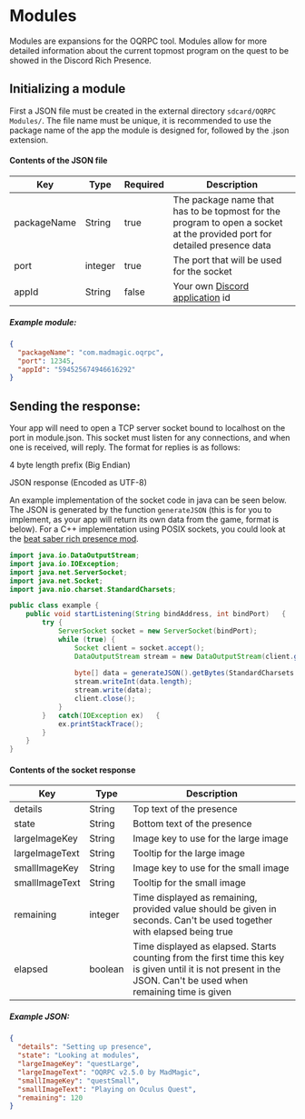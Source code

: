 # Modules
Modules are expansions for the OQRPC tool. Modules allow for more detailed information about the current topmost program on the quest to be showed in the Discord Rich Presence. 

## Initializing a module
First a JSON file must be created in the external directory `sdcard/OQRPC Modules/`. The file name must be unique, it is recommended to use the package name of the app the module is designed for, followed by the .json extension. 

#### Contents of the JSON file
|Key        |Type   |Required|Description
|---        |---    |---     |---
|packageName|String |true    |The package name that has to be topmost for the program to open a socket at the provided port for detailed presence data
|port       |integer|true    |The port that will be used for the socket
|appId      |String |false   |Your own <a href="https://discord.com/developers/applications" target="_blank">Discord application</a> id 

##### Example module:
```JSON
{
  "packageName": "com.madmagic.oqrpc",
  "port": 12345,
  "appId": "594525674946616292"
}
```

## Sending the response:
Your app will need to open a TCP server socket bound to localhost on the port in module.json. 
This socket must listen for any connections, and when one is received, will reply. The format for replies is as follows:

4 byte length prefix (Big Endian)

JSON response (Encoded as UTF-8)

An example implementation of the socket code in java can be seen below. The JSON is generated by the function ``generateJSON`` (this is for you to implement, as your app will return its own data from the game, format is below). For a C++ implementation using POSIX sockets, you could look at the [beat saber rich presence mod](https://github.com/Lauriethefish/Quest-Discord-Presence/blob/master/src/presencemanager.cpp).
```Java
import java.io.DataOutputStream;
import java.io.IOException;
import java.net.ServerSocket;
import java.net.Socket;
import java.nio.charset.StandardCharsets;

public class example {
    public void startListening(String bindAddress, int bindPort)   {
        try {
            ServerSocket socket = new ServerSocket(bindPort);
            while (true) {
                Socket client = socket.accept();
                DataOutputStream stream = new DataOutputStream(client.getOutputStream());
    
                byte[] data = generateJSON().getBytes(StandardCharsets.UTF_8);
                stream.writeInt(data.length);
                stream.write(data);
                client.close();
            }
        }   catch(IOException ex)   {
            ex.printStackTrace();
        }
    }
}
```

#### Contents of the socket response

| Key            | Type    | Description                                                                                                           
|----------------|---------|---
| details        | String  | Top text of the presence                                                                                              
| state          | String  | Bottom text of the presence                                                                                           
| largeImageKey  | String  | Image key to use for the large image                                                                                  
| largeImageText | String  | Tooltip for the large image                                                                                           
| smallImageKey  | String  | Image key to use for the small image                                                                                  
| smallImageText | String  | Tooltip for the small image                                                                                           
| remaining      | integer | Time displayed as remaining, provided value should be given in seconds. Can't be used together with elapsed being true
| elapsed        | boolean | Time displayed as elapsed. Starts counting from the first time this key is given until it is not present in the JSON. Can't be used when remaining time is given

##### Example JSON:
```JSON
{
  "details": "Setting up presence",
  "state": "Looking at modules",
  "largeImageKey": "questLarge",
  "largeImageText": "OQRPC v2.5.0 by MadMagic",
  "smallImageKey": "questSmall",
  "smallImageText": "Playing on Oculus Quest",
  "remaining": 120
}
```